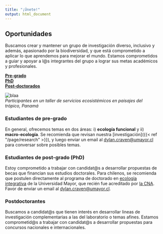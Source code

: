 ```yaml
---
title: "¡Únete!"
output: html_document
---
```

## Oportunidades      

Buscamos crear y mantener un grupo de investigación diverso, inclusivo y además, apasionado por la biodiversidad, y que está comprometido a aplicar lo que aprendemos para mejorar el mundo. Estamos comprometidos a guiar y apoyar a l@s integrantes del grupo a lograr sus metas académicos y profesionales.  

[**Pre-grado**](#estudiantes-de-pre-grado)   
[**PhD**](#estudiantes-de-post-grado)   
[**Post-doctorados**](#post-doctorantes)  

![blaa](/img/ELTI_estudiantes22.png)  
_Participantes en un taller de servicios ecosistémicos en paisajes del trópico, Panamá_

### Estudiantes de pre-grado  

En general, ofrecemos temas en dos áreas: i) **ecología funcional** y 
ii) **macro-ecología**. Se recomienda que revisan nuestra [investigación]({{< ref "/page/research" >}}), y
luego enviar un email al <dylan.craven@umayor.cl> para conversar sobre posibles temas.  

### Estudiantes de post-grado (PhD) 

Estoy comprometido a trabajar con candidat@s a desarrollar propuestas de becas que financian 
sus estudios doctorales. Para chilenos, se recomienda que postulen directamente al 
programa de doctorado en [ecologia integrativa](https://www.umayor.cl/postgradomayor/20007?programa=doctorado-en-ecologia-integrativa-(santiago)&medio=20007) de la Universidad Mayor, que recién fue acreditado por [la CNA](https://www.cnachile.cl/Paginas/Inicio.aspx). Favor de enviar un email al <dylan.craven@umayor.cl>.    

### Postdoctorantes  

Buscamos a candidat@s que tienen interés en desarrollar lineas de investigación complementarias a
las del laboratorio o temas afines. Estamos comprometid@s a trabajar con candidat@s a desarrollar propuestas para concursos nacionales e internacionales.  
